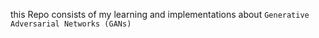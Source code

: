 this Repo consists of my learning and implementations about `Generative Adversarial Networks (GANs) `


